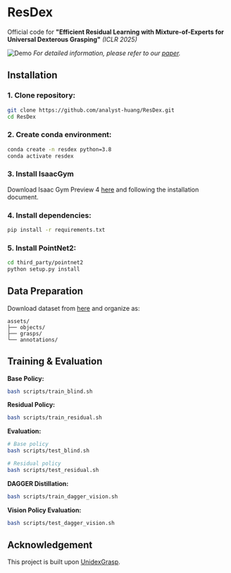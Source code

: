 # ResDex

Official code for **"Efficient Residual Learning with Mixture-of-Experts for Universal Dexterous Grasping"** *(ICLR 2025)*

![Demo](fig/demo.gif)
*For detailed information, please refer to our [paper](https://openreview.net/pdf?id=BUj9VSCoET).*


## Installation

### 1. Clone repository:
```bash
git clone https://github.com/analyst-huang/ResDex.git
cd ResDex
```

### 2. Create conda environment:
```bash
conda create -n resdex python=3.8
conda activate resdex
```

### 3. Install IsaacGym
Download Isaac Gym Preview 4 [here](https://developer.nvidia.com/isaac-gym-preview-4) and following the installation document.

### 4. Install dependencies:
```bash
pip install -r requirements.txt
```

### 5. Install PointNet2:
```bash
cd third_party/pointnet2
python setup.py install
```

## Data Preparation
Download dataset from [here](INSERT_DATA_LINK_HERE) and organize as:
```
assets/
├── objects/
├── grasps/
└── annotations/
```

## Training & Evaluation

**Base Policy:**
```bash
bash scripts/train_blind.sh
```

**Residual Policy:**
```bash
bash scripts/train_residual.sh
```

**Evaluation:**
```bash
# Base policy
bash scripts/test_blind.sh

# Residual policy
bash scripts/test_residual.sh
```

**DAGGER Distillation:**
```bash
bash scripts/train_dagger_vision.sh
```

**Vision Policy Evaluation:**
```bash
bash scripts/test_dagger_vision.sh
```

## Acknowledgement
This project is built upon [UnidexGrasp](https://github.com/PKU-EPIC/UniDexGrasp).
